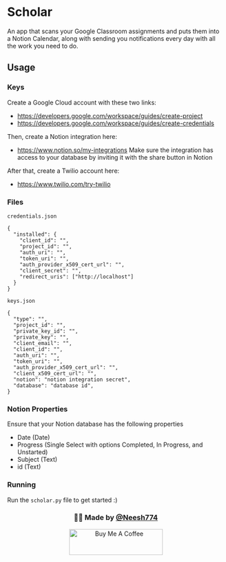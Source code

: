 # Scholar

An app that scans your Google Classroom assignments and puts them into a Notion Calendar, along with sending you notifications every day with all the work you need to do.

## Usage

### Keys

Create a Google Cloud account with these two links:

- https://developers.google.com/workspace/guides/create-project
- https://developers.google.com/workspace/guides/create-credentials

Then, create a Notion integration here:

- https://www.notion.so/my-integrations
  Make sure the integration has access to your database by inviting it with the share button in Notion

After that, create a Twilio account here:

- https://www.twilio.com/try-twilio

### Files

`credentials.json`

```
{
  "installed": {
    "client_id": "",
    "project_id": "",
    "auth_uri": "",
    "token_uri": "",
    "auth_provider_x509_cert_url": "",
    "client_secret": "",
    "redirect_uris": ["http://localhost"]
  }
}
```

`keys.json`

```
{
  "type": "",
  "project_id": "",
  "private_key_id": "",
  "private_key": "",
  "client_email": "",
  "client_id": "",
  "auth_uri": "",
  "token_uri": "",
  "auth_provider_x509_cert_url": "",
  "client_x509_cert_url": "",
  "notion": "notion integration secret",
  "database": "database id",
}
```

### Notion Properties

Ensure that your Notion database has the following properties

- Date (Date)
- Progress (Single Select with options Completed, In Progress, and Unstarted)
- Subject (Text)
- id (Text)

### Running

Run the `scholar.py` file to get started :)

<h3 align="center">🙋‍♂️ Made by <a href="https://twitter.com/Neesh774">@Neesh774</a></h3>
<p align="center">
  <a href="https://www.buymeacoffee.com/ilioslabs" target="_blank">
    <img src="https://cdn.buymeacoffee.com/buttons/v2/default-violet.png" alt="Buy Me A Coffee" style="height: 60px !important;width: 217px !important;" >
  </a>
</p>
